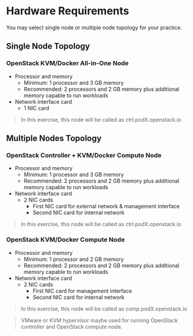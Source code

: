 # Hardware Requirements

You may select single node or multiple node topology for your practice.

## Single Node Topology
### OpenStack KVM/Docker All-in-One Node
* Processor and memory
  * Minimum: 1 processor and 3 GB memory
  * Recommended: 2 processors and 2 GB memory plus additional memory capable to run workloads
* Network interface card
  * 1 NIC card

> In this exercise, this node will be called as ctrl.podX.openstack.io

## Multiple Nodes Topology
### OpenStack Controller + KVM/Docker Compute Node
* Processor and memory
  * Minimum: 1 processor and 3 GB memory
  * Recommended: 2 processors and 2 GB memory plus additional memory capable to run workloads
* Network interface card
  * 2 NIC cards
    * First NIC card for external network & management interface
    * Second NIC card for internal network

> In this exercise, this node will be called as ctrl.podX.openstack.io

### OpenStack KVM/Docker Compute Node
* Processor and memory
  * Minimum: 1 processor and 2 GB memory
  * Recommended: 2 processors and 2 GB memory plus additional memory capable to run workloads
* Network interface card
  * 2 NIC cards
    * First NIC card for management interface
    * Second NIC card for internal network

> In this exercise, this node will be called as comp.podX.openstack.io

> VMware or KVM hypervisor maybe used for running OpenStack controller and OpenStack compute node.
